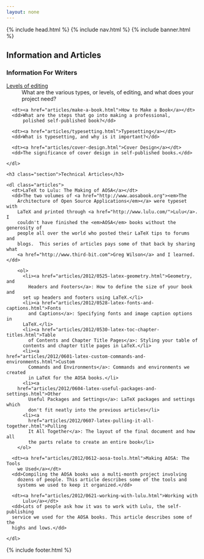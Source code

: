 ```yaml
---
layout: none
---
```

<html>
<head>
  {% include head.html %}
</head>

<body>
  {% include nav.html %}
  {% include banner.html %}

  <section class="content box">
    <h2>Information and Articles</h2>
    <h3 class="section">Information For Writers</h3>
    <dl class="articles">
      <dt><a href="articles/levels-of-editing.html">Levels of editing</a></dt>
      <dd>What are the various types, or levels, of editing, and what does
          your project need?</dd>
      
      <dt><a href="articles/make-a-book.html">How to Make a Book</a></dt>
      <dd>What are the steps that go into making a professional,
          polished self-published book?</dd>
      
      <dt><a href="articles/typesetting.html">Typesetting</a></dt>
      <dd>What is typesetting, and why is it important?</dd>
      
      <dt><a href="articles/cover-design.html">Cover Design</a></dt>
      <dd>The significance of cover design in self-published books.</dd>
      
    </dl>

    <h3 class="section">Technical Articles</h3>
    
    <dl class="articles">
      <dt>LaTeX to Lulu: The Making of AOSA</a></dt>
      <dd>The two volumes of <a href="http://www.aosabook.org"><em>The
        Architecture of Open Source Applications</em></a> were typeset with
        LaTeX and printed through <a href="http://www.lulu.com/">Lulu</a>.  I
        couldn't have finished the <em>AOSA</em> books without the generosity of
        people all over the world who posted their LaTeX tips to forums and
        blogs.  This series of articles pays some of that back by sharing what
        <a href="http://www.third-bit.com">Greg Wilson</a> and I learned.</dd>

        <ol> 
          <li><a href="articles/2012/0525-latex-geometry.html">Geometry, and
            Headers and Footers</a>: How to define the size of your book and
          set up headers and footers using LaTeX.</li>
          <li><a href="articles/2012/0528-latex-fonts-and-captions.html">Fonts
            and Captions</a>: Specifying fonts and image caption options in
          LaTeX.</li>
          <li><a href="articles/2012/0530-latex-toc-chapter-titles.html">Table
            of Contents and Chapter Title Pages</a>: Styling your table of
          contents and chapter title pages in LaTeX.</li>
          <li><a
    href="articles/2012/0601-latex-custom-commands-and-environments.html">Custom
            Commands and Environments</a>: Commands and environments we created
            in LaTeX for the AOSA books.</li>
          <li><a
        href="articles/2012/0604-latex-useful-packages-and-settings.html">Other
            Useful Packages and Settings</a>: LaTeX packages and settings which
            don't fit neatly into the previous articles</li>
          <li><a
            href="articles/2012/0607-latex-pulling-it-all-together.html">Pulling
            It All Together</a>: The layout of the final document and how all
            the parts relate to create an entire book</li>
        </ol>

      <dt><a href="articles/2012/0612-aosa-tools.html">Making AOSA: The Tools
        we Used</a></dt>
      <dd>Compiling the AOSA books was a multi-month project involving 
        dozens of people. This article describes some of the tools and 
        systems we used to keep it organized.</dd>

      <dt><a href="articles/2012/0621-working-with-lulu.html">Working with 
          Lulu</a></dt>
      <dd>Lots of people ask how it was to work with Lulu, the self-publishing
      service we used for the AOSA books. This article describes some of the
      highs and lows.</dd>

    </dl>

  </section>

  {% include footer.html %}

</body>
</html>
